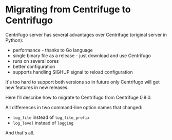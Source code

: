 # Migrating from Centrifuge to Centrifugo

Centrifugo server has several advantages over Centrifuge (original server in Python):

* performance - thanks to Go language
* single binary file as a release - just download and use Centrifugo
* runs on several cores
* better configuration
* supports handling SIGHUP signal to reload configuration

It's too hard to support both versions so in future only Centrifugo will get new features
in new releases.

Here I'll describe how to migrate to Centrifugo from Centrifuge 0.8.0.

All differences in two command-line option names that changed:

* `log_file` instead of `log_file_prefix`
* `log_level` instead of `logging`

And that's all.
